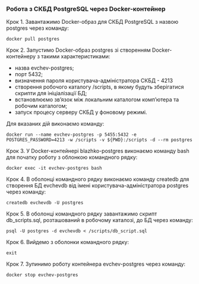 ### Робота з СКБД PostgreSQL через Docker-контейнер

Крок 1. Завантажимо Docker-образ для СКБД PostgreSQL з назвою postgres через команду:

`docker pull postgres`

Крок 2. Запустимо Docker-образ postgres зі створенням Docker-контейнеру з такими характеристиками:

-	назва evchev-postgres;
-	порт 5432;
-	визначення пароля користувача-адміністратора СКБД - 4213
-	створення робочого каталогу /scripts, в якому будуть зберігатися скрипти для ініціалізації БД;
-	встановлюємо зв’язок між локальним каталогом комп’ютера та робочим каталогом;
-	запуск процесу серверу СКБД у фоновому режимі.

Для вказаних дій виконаємо команду:

`docker run --name evchev-postgres -p 5455:5432 -e POSTGRES_PASSWORD=4213 -w /scripts -v ${PWD}:/scripts -d --rm postgres`

Крок 3. У Docker-контейнері blazhko-postgres виконаємо команду bash для початку роботу з облонкою командного рядку:

`docker exec -it evchev-postgres bash`

Крок 4. В оболонці командного рядку виконаємо команду createdb для створення БД evchevdb від імені користувача-адміністратора postgres через команду:

`createdb evchevdb -U postgres`

Крок 5. В оболонці командного рядку завантажимо скрипт db_scripts.sql, розташований в робочому каталозі, до БД через команду:

`psql -U postgres -d evchevdb < /scripts/db_script.sql`

Крок 6. Вийдемо з оболонки командного рядку:

`exit`

Крок 7. Зупинимо роботу контейнера evchev-postgres через команду:

`docker stop evchev-postgres`

